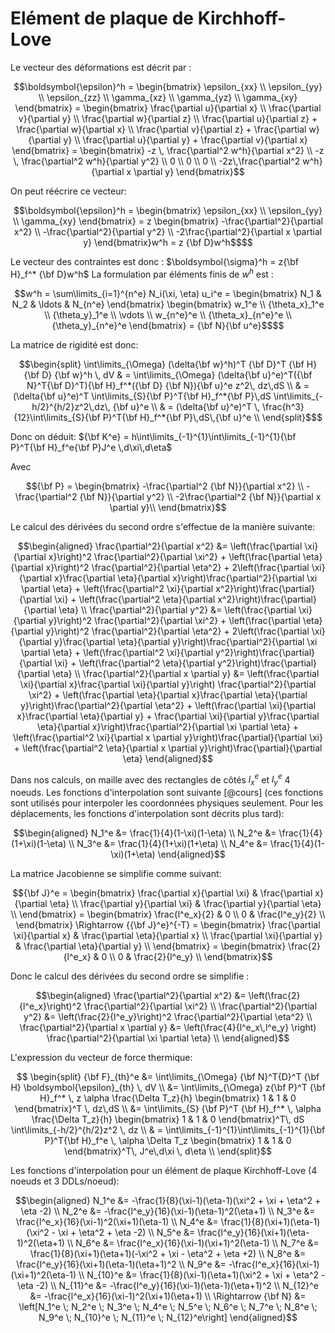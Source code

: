 # Elément de plaque de Kirchhoff-Love

Le vecteur des déformations est décrit par :
```math
\boldsymbol{\epsilon}^h = \begin{bmatrix}
        \epsilon_{xx} \\
        \epsilon_{yy} \\
        \epsilon_{zz} \\
        \gamma_{xz} \\
        \gamma_{yz} \\
        \gamma_{xy}
    \end{bmatrix} = \begin{bmatrix}
        \frac{\partial u}{\partial x} \\
        \frac{\partial v}{\partial y} \\
        \frac{\partial w}{\partial z} \\
        \frac{\partial u}{\partial z} + \frac{\partial w}{\partial x} \\
        \frac{\partial v}{\partial z} + \frac{\partial w}{\partial y} \\
        \frac{\partial u}{\partial y} + \frac{\partial v}{\partial x}
    \end{bmatrix} = \begin{bmatrix}
        -z \, \frac{\partial^2 w^h}{\partial x^2} \\
        -z \, \frac{\partial^2 w^h}{\partial y^2} \\
         0 \\
         0 \\
         0 \\
         -2z\,\frac{\partial^2 w^h}{\partial x \partial y}
    \end{bmatrix}
```

On peut réécrire ce vecteur: 
```math
\boldsymbol{\epsilon}^h = \begin{bmatrix}
        \epsilon_{xx} \\
        \epsilon_{yy} \\
        \gamma_{xy}
    \end{bmatrix} = z \begin{bmatrix}
        -\frac{\partial^2}{\partial x^2} \\
        -\frac{\partial^2}{\partial y^2} \\
        -2\frac{\partial^2}{\partial x \partial y}
    \end{bmatrix}w^h = z {\bf D}w^h$$
```

Le vecteur des contraintes est donc : $\boldsymbol{\sigma}^h = z{\bf H}_f^* {\bf D}w^h$ La formulation par éléments finis de $w^h$ est :
```math
w^h = \sum\limits_{i=1}^{n^e} N_i(\xi, \eta) u_i^e = \begin{bmatrix}
        N_1 & N_2 & \ldots & N_{n^e}
    \end{bmatrix} \begin{bmatrix}
         w_1^e \\ 
         {\theta_x}_1^e \\ 
         {\theta_y}_1^e \\ 
         \vdots \\ 
         w_{n^e}^e \\ 
         {\theta_x}_{n^e}^e \\ 
         {\theta_y}_{n^e}^e
    \end{bmatrix} =  {\bf N}{\bf u^e}$$
```

La matrice de rigidité est donc:
```math
\begin{split}
        \int\limits_{\Omega} (\delta{\bf w}^h)^T {\bf D}^T {\bf H} {\bf D} {\bf w}^h \, dV & = \int\limits_{\Omega} (\delta{\bf u}^e)^T({\bf N}^T{\bf D}^T){\bf H}_f^*({\bf D} {\bf N}){\bf u}^e z^2\, dz\,dS \\
        & = (\delta{\bf u}^e)^T \int\limits_{S}{\bf P}^T{\bf H}_f^*{\bf P}\,dS \int\limits_{-h/2}^{h/2}z^2\,dz\, {\bf u}^e \\
        & = (\delta{\bf u}^e)^T \, \frac{h^3}{12}\int\limits_{S}{\bf P}^T{\bf H}_f^*{\bf P}\,dS\,{\bf u}^e \\
    \end{split}$
```

Donc on déduit: ${\bf K^e} = h\int\limits_{-1}^{1}\int\limits_{-1}^{1}{\bf P}^T{\bf H}_f^e{\bf P}J^e \,d\xi\,d\eta$

Avec 

$${\bf P} = \begin{bmatrix}
        -\frac{\partial^2 {\bf N}}{\partial x^2} \\
        -\frac{\partial^2 {\bf N}}{\partial y^2} \\
        -2\frac{\partial^2 {\bf N}}{\partial x \partial y}\\
    \end{bmatrix}$$

Le calcul des dérivées du second ordre s'effectue de la manière suivante: 

$$\begin{aligned}
    \frac{\partial^2}{\partial x^2} &= \left(\frac{\partial \xi}{\partial x}\right)^2 \frac{\partial^2}{\partial \xi^2} + \left(\frac{\partial \eta}{\partial x}\right)^2 \frac{\partial^2}{\partial \eta^2} + 2\left(\frac{\partial \xi}{\partial x}\frac{\partial \eta}{\partial x}\right)\frac{\partial^2}{\partial \xi \partial \eta} + \left(\frac{\partial^2 \xi}{\partial x^2}\right)\frac{\partial}{\partial \xi} + \left(\frac{\partial^2 \eta}{\partial x^2}\right)\frac{\partial}{\partial \eta} \\
     \frac{\partial^2}{\partial y^2} &= \left(\frac{\partial \xi}{\partial y}\right)^2 \frac{\partial^2}{\partial \xi^2} + \left(\frac{\partial \eta}{\partial y}\right)^2 \frac{\partial^2}{\partial \eta^2} + 2\left(\frac{\partial \xi}{\partial y}\frac{\partial \eta}{\partial y}\right)\frac{\partial^2}{\partial \xi \partial \eta} + \left(\frac{\partial^2 \xi}{\partial y^2}\right)\frac{\partial}{\partial \xi} + \left(\frac{\partial^2 \eta}{\partial y^2}\right)\frac{\partial}{\partial \eta} \\
      \frac{\partial^2}{\partial x \partial y} &= \left(\frac{\partial \xi}{\partial x}\frac{\partial \xi}{\partial y}\right) \frac{\partial^2}{\partial \xi^2} + \left(\frac{\partial \eta}{\partial x}\frac{\partial \eta}{\partial y}\right)\frac{\partial^2}{\partial \eta^2} + \left(\frac{\partial \xi}{\partial x}\frac{\partial \eta}{\partial y} + \frac{\partial \xi}{\partial y}\frac{\partial \eta}{\partial x}\right)\frac{\partial^2}{\partial \xi \partial \eta} + \left(\frac{\partial^2 \xi}{\partial x \partial y}\right)\frac{\partial}{\partial \xi} + \left(\frac{\partial^2 \eta}{\partial x \partial y}\right)\frac{\partial}{\partial \eta}
\end{aligned}$$

Dans nos calculs, on maille avec des rectangles de côtés $l^e_x$ et $l^e_y$ 4 noeuds. Les fonctions d'interpolation sont suivante [@cours] (ces fonctions sont utilisés pour interpoler les coordonnées physiques
seulement. Pour les déplacements, les fonctions d'interpolation sont décrits plus tard):

$$\begin{aligned}
    N_1^e &= \frac{1}{4}(1-\xi)(1-\eta) \\
    N_2^e &= \frac{1}{4}(1+\xi)(1-\eta) \\
    N_3^e &= \frac{1}{4}(1+\xi)(1+\eta) \\
    N_4^e &= \frac{1}{4}(1-\xi)(1+\eta)
\end{aligned}$$

La matrice Jacobienne se simplifie comme suivant:

$${\bf J}^e = \begin{bmatrix}
        \frac{\partial x}{\partial \xi} & \frac{\partial x}{\partial \eta} \\
        \frac{\partial y}{\partial \xi} & \frac{\partial y}{\partial \eta} \\
    \end{bmatrix} = \begin{bmatrix}
        \frac{l^e_x}{2} & 0 \\
        0 & \frac{l^e_y}{2} \\
    \end{bmatrix} \Rightarrow {{\bf J}^e}^{-T} = \begin{bmatrix}
        \frac{\partial \xi}{\partial x} & \frac{\partial \eta}{\partial x} \\
        \frac{\partial \xi}{\partial y} & \frac{\partial \eta}{\partial y} \\
    \end{bmatrix} = \begin{bmatrix}
        \frac{2}{l^e_x} & 0 \\
        0 & \frac{2}{l^e_y} \\
    \end{bmatrix}$$

Donc le calcul des dérivées du second ordre se simplifie :

$$\begin{aligned}
    \frac{\partial^2}{\partial x^2} &= \left(\frac{2}{l^e_x}\right)^2 \frac{\partial^2}{\partial \xi^2} \\
    \frac{\partial^2}{\partial y^2} &= \left(\frac{2}{l^e_y}\right)^2 \frac{\partial^2}{\partial \eta^2} \\
    \frac{\partial^2}{\partial x \partial y} &= \left(\frac{4}{l^e_x\,l^e_y} \right) \frac{\partial^2}{\partial \xi \partial \eta} \\
\end{aligned}$$

L'expression du vecteur de force thermique:
```math
    \begin{split}
        {\bf F}_{th}^e &=  \int\limits_{\Omega} {\bf N}^T{D}^T {\bf H} \boldsymbol{\epsilon}_{th} \, dV \\
    &= \int\limits_{\Omega} z{\bf P}^T {\bf H}_f^* \, z \alpha \frac{\Delta T_z}{h} \begin{bmatrix}
        1 & 1 & 0
    \end{bmatrix}^T \, dz\,dS \\
    &= \int\limits_{S} {\bf P}^T {\bf H}_f^* \, \alpha \frac{\Delta T_z}{h} \begin{bmatrix}
        1 & 1 & 0
    \end{bmatrix}^T\, dS \int\limits_{-h/2}^{h/2}z^2 \, dz \\
    & = \int\limits_{-1}^{1}\int\limits_{-1}^{1}{\bf P}^T{\bf H}_f^e \,  \alpha \Delta T_z \begin{bmatrix}
        1 & 1 & 0
    \end{bmatrix}^T\, J^e\,d\xi \, d\eta \\
    \end{split}
```
Les fonctions d'interpolation pour un élément de plaque Kirchhoff-Love (4 noeuds et 3 DDLs/noeud): 

$$\begin{aligned}
    N_1^e &= -\frac{1}{8}(\xi-1)(\eta-1)(\xi^2 + \xi + \eta^2 + \eta -2) \\
    N_2^e &= -\frac{l^e_y}{16}(\xi-1)(\eta-1)^2(\eta+1) \\
    N_3^e &= \frac{l^e_x}{16}(\xi-1)^2(\xi+1)(\eta-1) \\
    N_4^e &= \frac{1}{8}(\xi+1)(\eta-1)(\xi^2 - \xi + \eta^2 + \eta -2) \\
    N_5^e &= \frac{l^e_y}{16}(\xi+1)(\eta-1)^2(\eta+1) \\
    N_6^e &= \frac{l^e_x}{16}(\xi-1)(\xi+1)^2(\eta-1) \\
    N_7^e &= \frac{1}{8}(\xi+1)(\eta+1)(-\xi^2 + \xi - \eta^2 + \eta +2) \\
    N_8^e &= \frac{l^e_y}{16}(\xi+1)(\eta-1)(\eta+1)^2 \\
    N_9^e &= -\frac{l^e_x}{16}(\xi-1)(\xi+1)^2(\eta-1) \\
    N_{10}^e &= \frac{1}{8}(\xi-1)(\eta+1)(\xi^2 + \xi + \eta^2 - \eta -2) \\
    N_{11}^e &= -\frac{l^e_y}{16}(\xi-1)(\eta-1)(\eta+1)^2 \\
    N_{12}^e &= -\frac{l^e_x}{16}(\xi-1)^2(\xi+1)(\eta+1) \\
    \Rightarrow {\bf N} &= \left[N_1^e \; N_2^e \; N_3^e \; N_4^e \; N_5^e \; N_6^e \; N_7^e \; N_8^e \; N_9^e \; N_{10}^e \; N_{11}^e \; N_{12}^e\right] 
\end{aligned}$$
